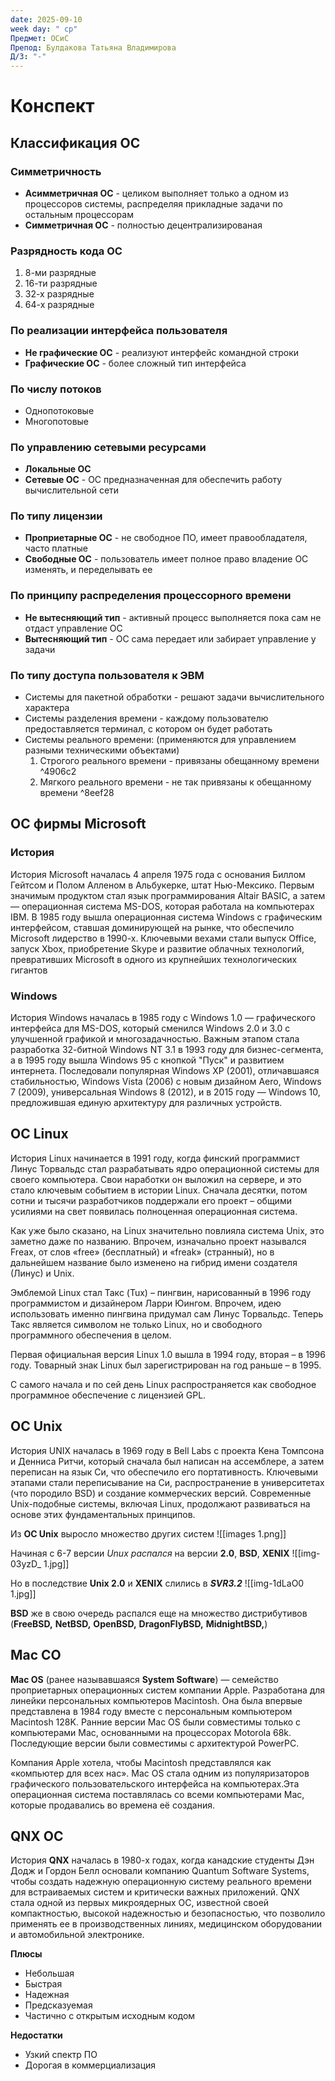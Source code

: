 ```yaml
---
date: 2025-09-10
week day: " ср"
Предмет: ОСиС
Препод: Булдакова Татьяна Владимирова
Д/З: "-"
---
```

# Конспект
## Классификация ОС

### Симметричность

- **Асимметричная ОС** - целиком выполняет только а одном из процессоров системы, распределяя прикладные задачи по остальным процессорам
- **Симметричная ОС** - полностью децентрализированая  
### Разрядность кода ОС

1) 8-ми разрядные
2) 16-ти разрядные
3) 32-х разрядные
4) 64-х разрядные
### По реализации интерфейса пользователя

- **Не графические ОС** - реализуют интерфейс командной строки
- **Графические ОС** - более сложный тип интерфейса

### По числу потоков

- Однопотоковые 
- Многопотовые 

### По управлению сетевыми ресурсами

- **Локальные ОС**
- **Сетевые ОС** - ОС предназначенная для обеспечить работу вычислительной сети

### По типу лицензии 

- **Проприетарные ОС** - не свободное ПО, имеет правообладателя, часто платные
- **Свободные ОС** - пользователь имеет полное право владение ОС изменять, и переделывать ее

### По принципу распределения процессорного времени

- **Не вытесняющий тип** - активный процесс выполняется пока сам не отдаст управление ОС 
- **Вытесняющий тип** - ОС сама передает или забирает управление у задачи

### По типу доступа пользователя к ЭВМ

- Системы для пакетной обработки - решают задачи вычислительного характера
- Системы разделения времени - каждому пользователю предоставляется терминал, с котором он будет работать
- Системы реального времени: (применяются для управлением разными техническими объектами)
	1) Строгого реального времени  - привязаны  обещанному времени ^4906c2
	2) Мягкого реального времени - не так привязаны к обещанному времени ^8eef28
## ОС фирмы Microsoft

### История

История Microsoft началась 4 апреля 1975 года с основания Биллом Гейтсом и Полом Алленом в Альбукерке, штат Нью-Мексико. Первым значимым продуктом стал язык программирования Altair BASIC, а затем — операционная система MS-DOS, которая работала на компьютерах IBM. В 1985 году вышла операционная система Windows с графическим интерфейсом, ставшая доминирующей на рынке, что обеспечило Microsoft лидерство в 1990-х. Ключевыми вехами стали выпуск Office, запуск Xbox, приобретение Skype и развитие облачных технологий, превративших Microsoft в одного из крупнейших технологических гигантов

### Windows

История Windows началась в 1985 году с Windows 1.0 — графического интерфейса для MS-DOS, который сменился Windows 2.0 и 3.0 с улучшенной графикой и многозадачностью. Важным этапом стала разработка 32-битной Windows NT 3.1 в 1993 году для бизнес-сегмента, а в 1995 году вышла Windows 95 с кнопкой "Пуск" и развитием интернета. Последовали популярная Windows XP (2001), отличавшаяся стабильностью, Windows Vista (2006) с новым дизайном Aero, Windows 7 (2009), универсальная Windows 8 (2012), и в 2015 году — Windows 10, предложившая единую архитектуру для различных устройств. 

## ОС Linux

История Linux начинается в 1991 году, когда финский программист Линус Торвальдс стал разрабатывать ядро операционной системы для своего компьютера. Свои наработки он выложил на сервере, и это стало ключевым событием в истории Linux. Сначала десятки, потом сотни и тысячи разработчиков поддержали его проект – общими усилиями на свет появилась полноценная операционная система.

Как уже было сказано, на Linux значительно повлияла система Unix, это заметно даже по названию. Впрочем, изначально проект назывался Freax, от слов «free» (бесплатный) и «freak» (странный), но в дальнейшем название было изменено на гибрид имени создателя (Линус) и Unix.

Эмблемой Linux стал Такс (Tux) – пингвин, нарисованный в 1996 году программистом и дизайнером Ларри Юингом. Впрочем, идею использовать именно пингвина придумал сам Линус Торвальдс. Теперь Такс является символом не только Linux, но и свободного программного обеспечения в целом.

Первая официальная версия Linux 1.0 вышла в 1994 году, вторая – в 1996 году. Товарный знак Linux был зарегистрирован на год раньше – в 1995.

С самого начала и по сей день Linux распространяется как свободное программное обеспечение с лицензией GPL.
## ОС Unix

История UNIX началась в 1969 году в Bell Labs с проекта Кена Томпсона и Денниса Ритчи, который сначала был написан на ассемблере, а затем переписан на язык Си, что обеспечило его портативность.
Ключевыми этапами стали переписывание на Си, распространение в университетах (что породило BSD) и создание коммерческих версий. Современные Unix-подобные системы, включая Linux, продолжают развиваться на основе этих фундаментальных принципов.

Из **ОС Unix** выросло множество других систем
![[images 1.png]]

Начиная с 6-7 версии *Unux распался* на версии **2.0**, **BSD**, **XENIX**
![[img-03yzD_ 1.jpg]]

Но в последствие **Unix 2.0** и **XENIX** слились в ***SVR3.2*** 
![[img-1dLaO0 1.jpg]]

**BSD** же в свою очередь распался еще на множество дистрибутивов (**FreeBSD,** **NetBSD,** **OpenBSD,** **DragonFlyBSD,**  **MidnightBSD,**)
## Mac СО

**Mac OS** (ранее называвшаяся **System Software**) — семейство проприетарных операционных систем компании Apple. Разработана для линейки персональных компьютеров Macintosh. Она была впервые представлена в 1984 году вместе с персональным компьютером Macintosh 128K. Ранние версии Mac OS были совместимы только с компьютерами Mac, основанными на процессорах Motorola 68k. Последующие версии были совместимы с архитектурой PowerPC.

Компания Apple хотела, чтобы Macintosh представлялся как «компьютер для всех нас». Mac OS стала одним из популяризаторов графического пользовательского интерфейса на компьютерах.Эта операционная система поставлялась со всеми компьютерами Mac, которые продавались во времена её создания.
## QNX ОС

История **QNX** началась в 1980-х годах, когда канадские студенты Дэн Додж и Гордон Белл основали компанию Quantum Software Systems, чтобы создать надежную операционную систему реального времени для встраиваемых систем и критически важных приложений. QNX стала одной из первых микроядерных ОС, известной своей компактностью, высокой надежностью и безопасностью, что позволило применять ее в производственных линиях, медицинском оборудовании и автомобильной электронике.

**Плюсы**
- Небольшая 
- Быстрая
- Надежная
- Предсказуемая
- Частично с открытым исходным кодом

**Недостатки**
- Узкий спектр ПО
- Дорогая в коммерциализация 

